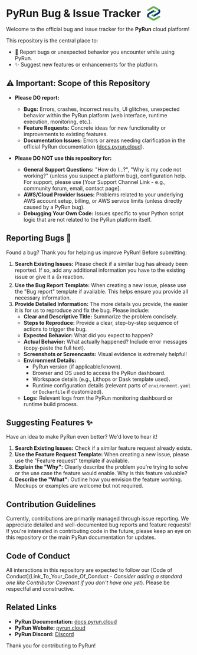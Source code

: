 <h1 style="display: flex; align-items: center; margin: 0;">
  PyRun Bug & Issue Tracker
  <img src="PyRun_Logo.png" alt="PyRun Logo" style="height: 40px; margin-left: 15px;">
</h1>

Welcome to the official bug and issue tracker for the **PyRun** cloud platform!

This repository is the central place to:

*   🐛 Report bugs or unexpected behavior you encounter while using PyRun.
*   ✨ Suggest new features or enhancements for the platform.

## ⚠️ Important: Scope of this Repository

*   **Please DO report:**
    *   **Bugs:** Errors, crashes, incorrect results, UI glitches, unexpected behavior within the PyRun platform (web interface, runtime execution, monitoring, etc.).
    *   **Feature Requests:** Concrete ideas for new functionality or improvements to existing features.
    *   **Documentation Issues:** Errors or areas needing clarification in the official PyRun documentation ([docs.pyrun.cloud](https://docs.pyrun.cloud)).

*   **Please DO NOT use this repository for:**
    *   **General Support Questions:** "How do I...?", "Why is my code not working?" (unless you suspect a platform bug), configuration help. For support, please use [Your Support Channel Link - e.g., community forum, email, contact page].
    *   **AWS/Cloud Provider Issues:** Problems related to your underlying AWS account setup, billing, or AWS service limits (unless directly caused by a PyRun bug).
    *   **Debugging Your Own Code:** Issues specific to your Python script logic that are not related to the PyRun platform itself.

## Reporting Bugs 🐛

Found a bug? Thank you for helping us improve PyRun! Before submitting:

1.  **Search Existing Issues:** Please check if a similar bug has already been reported. If so, add any additional information you have to the existing issue or give it a 👍 reaction.
2.  **Use the Bug Report Template:** When creating a new issue, please use the "Bug report" template if available. This helps ensure you provide all necessary information.
3.  **Provide Detailed Information:** The more details you provide, the easier it is for us to reproduce and fix the bug. Please include:
    *   **Clear and Descriptive Title:** Summarize the problem concisely.
    *   **Steps to Reproduce:** Provide a clear, step-by-step sequence of actions to trigger the bug.
    *   **Expected Behavior:** What did you expect to happen?
    *   **Actual Behavior:** What actually happened? Include error messages (copy-paste the full text).
    *   **Screenshots or Screencasts:** Visual evidence is extremely helpful!
    *   **Environment Details:**
        *   PyRun version (if applicable/known).
        *   Browser and OS used to access the PyRun dashboard.
        *   Workspace details (e.g., Lithops or Dask template used).
        *   Runtime configuration details (relevant parts of `environment.yaml` or `Dockerfile` if customized).
    *   **Logs:** Relevant logs from the PyRun monitoring dashboard or runtime build process.

## Suggesting Features ✨

Have an idea to make PyRun even better? We'd love to hear it!

1.  **Search Existing Issues:** Check if a similar feature request already exists.
2.  **Use the Feature Request Template:** When creating a new issue, please use the "Feature request" template if available.
3.  **Explain the "Why":** Clearly describe the problem you're trying to solve or the use case the feature would enable. Why is this feature valuable?
4.  **Describe the "What":** Outline how you envision the feature working. Mockups or examples are welcome but not required.

## Contribution Guidelines

Currently, contributions are primarily managed through issue reporting. We appreciate detailed and well-documented bug reports and feature requests! If you're interested in contributing code in the future, please keep an eye on this repository or the main PyRun documentation for updates.

## Code of Conduct

All interactions in this repository are expected to follow our [Code of Conduct](Link_To_Your_Code_Of_Conduct - *Consider adding a standard one like Contributor Covenant if you don't have one yet*). Please be respectful and constructive.

## Related Links

*   **PyRun Documentation:** [docs.pyrun.cloud](https://docs.pyrun.cloud)
*   **PyRun Website:** [pyrun.cloud](https://pyrun.cloud)
*   **PyRun Discord:** [Discord](https://discord.gg/AF9XBqbxRS)

Thank you for contributing to PyRun!